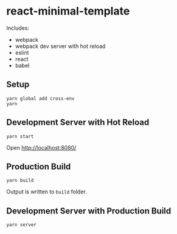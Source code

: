 # react-minimal-template

Includes:
- webpack
- webpack dev server with hot reload
- eslint
- react
- babel

## Setup

```
yarn global add cross-env
yarn
```

## Development Server with Hot Reload

```
yarn start
```

Open [http://localhost:8080/](http://localhost:8080/)

## Production Build

```
yarn build
```

Output is written to `build` folder.

## Development Server with Production Build

```
yarn server
```
